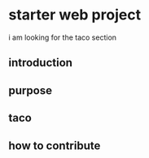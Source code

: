 # starter web project

i am looking for the taco section

## introduction


## purpose


## taco


## how to contribute